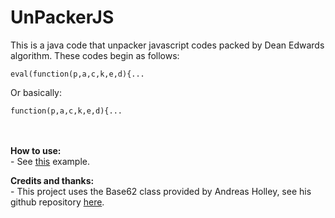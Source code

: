 # UnPackerJS
This is a java code that unpacker javascript codes packed by Dean Edwards algorithm. These codes begin as follows:

```
eval(function(p,a,c,k,e,d){...
```

Or basically:

```
function(p,a,c,k,e,d){...
```
<br><br>
<b>How to use:</b>
<br> - See <a href="https://github.com/mrcapybara/UnPackerJS/blob/master/UnPackerJS/github/com/mrcapybara/Example.java">this</a> example.
<br>

<b>Credits and thanks:</b>
<br> - This project uses the Base62 class provided by Andreas Holley, see his github repository <a href="https://github.com/dukky/Base62">here</a>.
